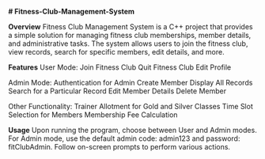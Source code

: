 **# Fitness-Club-Management-System**

**Overview**
Fitness Club Management System is a C++ project that provides a simple solution for managing fitness club memberships, member details, and administrative tasks. The system allows users to join the fitness club, view records, search for specific members, edit details, and more.

**Features**
User Mode:
  Join Fitness Club
  Quit Fitness Club
  Edit Profile

Admin Mode:
  Authentication for Admin
  Create Member
  Display All Records
  Search for a Particular Record
  Edit Member Details
  Delete Member
  
Other Functionality:
  Trainer Allotment for Gold and Silver Classes
  Time Slot Selection for Members
  Membership Fee Calculation

**Usage**
Upon running the program, choose between User and Admin modes.
For Admin mode, use the default admin code: admin123 and password: fitClubAdmin.
Follow on-screen prompts to perform various actions.
